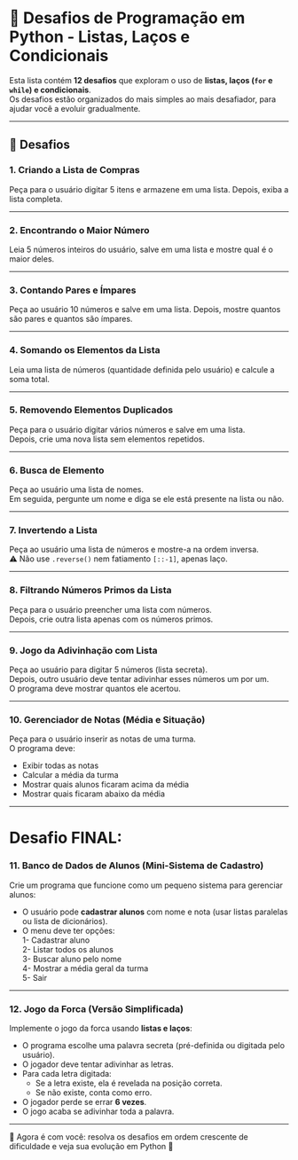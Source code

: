 # 🐍 Desafios de Programação em Python - Listas, Laços e Condicionais

Esta lista contém **12 desafios** que exploram o uso de **listas, laços (`for` e `while`) e condicionais**.  
Os desafios estão organizados do mais simples ao mais desafiador, para ajudar você a evoluir gradualmente.

---

## 🚀 Desafios

### 1. Criando a Lista de Compras  
Peça para o usuário digitar 5 itens e armazene em uma lista. Depois, exiba a lista completa.  

---

### 2. Encontrando o Maior Número  
Leia 5 números inteiros do usuário, salve em uma lista e mostre qual é o maior deles.  

---

### 3. Contando Pares e Ímpares  
Peça ao usuário 10 números e salve em uma lista. Depois, mostre quantos são pares e quantos são ímpares.  

---

### 4. Somando os Elementos da Lista  
Leia uma lista de números (quantidade definida pelo usuário) e calcule a soma total.  

---

### 5. Removendo Elementos Duplicados  
Peça para o usuário digitar vários números e salve em uma lista.  
Depois, crie uma nova lista sem elementos repetidos.  

---

### 6. Busca de Elemento  
Peça ao usuário uma lista de nomes.  
Em seguida, pergunte um nome e diga se ele está presente na lista ou não.  

---

### 7. Invertendo a Lista  
Peça ao usuário uma lista de números e mostre-a na ordem inversa.  
⚠️ Não use `.reverse()` nem fatiamento `[::-1]`, apenas laço.  

---

### 8. Filtrando Números Primos da Lista  
Peça para o usuário preencher uma lista com números.  
Depois, crie outra lista apenas com os números primos.  

---

### 9. Jogo da Adivinhação com Lista  
Peça ao usuário para digitar 5 números (lista secreta).  
Depois, outro usuário deve tentar adivinhar esses números um por um.  
O programa deve mostrar quantos ele acertou.  

---

### 10. Gerenciador de Notas (Média e Situação)  
Peça para o usuário inserir as notas de uma turma.  
O programa deve:  
- Exibir todas as notas  
- Calcular a média da turma  
- Mostrar quais alunos ficaram acima da média  
- Mostrar quais ficaram abaixo da média  

---

# Desafio FINAL:

### 11. Banco de Dados de Alunos (Mini-Sistema de Cadastro)  
Crie um programa que funcione como um pequeno sistema para gerenciar alunos:  
- O usuário pode **cadastrar alunos** com nome e nota (usar listas paralelas ou lista de dicionários).  
- O menu deve ter opções:  
  1- Cadastrar aluno  
  2- Listar todos os alunos  
  3- Buscar aluno pelo nome  
  4- Mostrar a média geral da turma  
  5- Sair  

---

### 12. Jogo da Forca (Versão Simplificada)  
Implemente o jogo da forca usando **listas e laços**:  
- O programa escolhe uma palavra secreta (pré-definida ou digitada pelo usuário).  
- O jogador deve tentar adivinhar as letras.  
- Para cada letra digitada:  
  - Se a letra existe, ela é revelada na posição correta.  
  - Se não existe, conta como erro.  
- O jogador perde se errar **6 vezes**.  
- O jogo acaba se adivinhar toda a palavra.  

---

📌 Agora é com você: resolva os desafios em ordem crescente de dificuldade e veja sua evolução em Python 🚀
